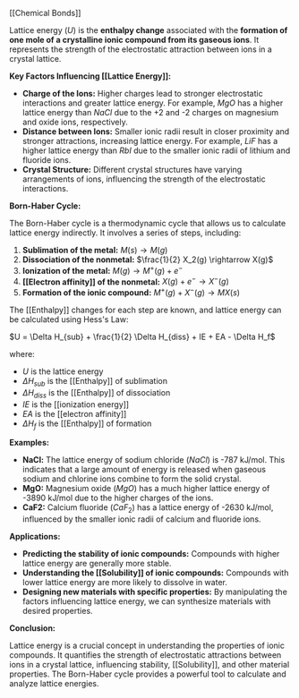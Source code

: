 [[Chemical Bonds]]

Lattice energy ($U$) is the **enthalpy change** associated with the **formation of one mole of a crystalline ionic compound from its gaseous ions**. It represents the strength of the electrostatic attraction between ions in a crystal lattice.

**Key Factors Influencing [[Lattice Energy]]:**

* **Charge of the Ions:** Higher charges lead to stronger electrostatic interactions and greater lattice energy. For example, $MgO$ has a higher lattice energy than $NaCl$ due to the +2 and -2 charges on magnesium and oxide ions, respectively.
* **Distance between Ions:** Smaller ionic radii result in closer proximity and stronger attractions, increasing lattice energy. For example, $LiF$ has a higher lattice energy than $RbI$ due to the smaller ionic radii of lithium and fluoride ions.
* **Crystal Structure:** Different crystal structures have varying arrangements of ions, influencing the strength of the electrostatic interactions.

**Born-Haber Cycle:**

The Born-Haber cycle is a thermodynamic cycle that allows us to calculate lattice energy indirectly. It involves a series of steps, including:

1. **Sublimation of the metal:** $M(s) \rightarrow M(g)$
2. **Dissociation of the nonmetal:** $\frac{1}{2} X_2(g) \rightarrow X(g)$
3. **Ionization of the metal:** $M(g) \rightarrow M^+(g) + e^-$
4. **[[Electron affinity]] of the nonmetal:** $X(g) + e^- \rightarrow X^-(g)$
5. **Formation of the ionic compound:** $M^+(g) + X^-(g) \rightarrow MX(s)$

The [[Enthalpy]] changes for each step are known, and lattice energy can be calculated using Hess's Law:

$U = \Delta H_{sub} + \frac{1}{2} \Delta H_{diss} + IE + EA - \Delta H_f$

where:

* $U$ is the lattice energy
* $\Delta H_{sub}$ is the [[Enthalpy]] of sublimation
* $\Delta H_{diss}$ is the [[Enthalpy]] of dissociation
* $IE$ is the [[ionization energy]]
* $EA$ is the [[electron affinity]]
* $\Delta H_f$ is the [[Enthalpy]] of formation

**Examples:**

* **NaCl:** The lattice energy of sodium chloride ($NaCl$) is -787 kJ/mol. This indicates that a large amount of energy is released when gaseous sodium and chlorine ions combine to form the solid crystal.
* **MgO:** Magnesium oxide ($MgO$) has a much higher lattice energy of -3890 kJ/mol due to the higher charges of the ions.
* **CaF2:** Calcium fluoride ($CaF_2$) has a lattice energy of -2630 kJ/mol, influenced by the smaller ionic radii of calcium and fluoride ions.

**Applications:**

* **Predicting the stability of ionic compounds:** Compounds with higher lattice energy are generally more stable.
* **Understanding the [[Solubility]] of ionic compounds:** Compounds with lower lattice energy are more likely to dissolve in water.
* **Designing new materials with specific properties:** By manipulating the factors influencing lattice energy, we can synthesize materials with desired properties.

**Conclusion:**

Lattice energy is a crucial concept in understanding the properties of ionic compounds. It quantifies the strength of electrostatic attractions between ions in a crystal lattice, influencing stability, [[Solubility]], and other material properties. The Born-Haber cycle provides a powerful tool to calculate and analyze lattice energies.
